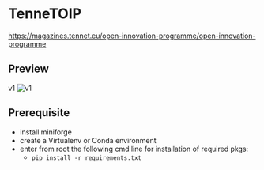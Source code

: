 # TenneTOIP
https://magazines.tennet.eu/open-innovation-programme/open-innovation-programme

## Preview
v1 ![v1](https://media.giphy.com/media/CajKapG3xDvWWoUFWC/giphy.gif)

## Prerequisite
- install miniforge
- create a Virtualenv or Conda environment
- enter from root the following cmd line for installation of required pkgs:
  - ```pip install -r requirements.txt```